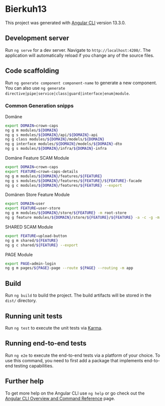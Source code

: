 # Bierkuh13

This project was generated with [Angular CLI](https://github.com/angular/angular-cli) version 13.3.0.

## Development server

Run `ng serve` for a dev server. Navigate to `http://localhost:4200/`. The application will automatically reload if you change any of the source files.

## Code scaffolding

Run `ng generate component component-name` to generate a new component. You can also use `ng generate directive|pipe|service|class|guard|interface|enum|module`.

### Common Generation snipps

Domäne

```bash
export DOMAIN=crown-caps
ng g m modules/${DOMAIN}
ng g s modules/${DOMAIN}/api/${DOMAIN}-api
ng g class modules/${DOMAIN}/models/${DOMAIN}
ng g interface modules/${DOMAIN}/models/${DOMAIN}-dto
ng g s modules/${DOMAIN}/infra/${DOMAIN}-infra
```

Domäne Feature SCAM Module 

```bash
export DOMAIN=crown-caps
export FEATURE=crown-caps-details
ng g m modules/${DOMAIN}/features/${FEATURE}
ng g s modules/${DOMAIN}/features/${FEATURE}/${FEATURE}-facade
ng g c modules/${DOMAIN}/features/${FEATURE} --export
```

Domänen Store Feature Module

```bash
export DOMAIN=user
export FEATURE=user-store
ng g m modules/${DOMAIN}/store/${FEATURE} -m root-store
ng g feature modules/${DOMAIN}/store/${FEATURE}/${FEATURE} -a -c -g -m modules/${DOMAIN}/store/${FEATURE} --prefix load
```

SHARED SCAM Module 

```bash
export FEATURE=upload-button
ng g m shared/${FEATURE}
ng g c shared/${FEATURE} --export
```

PAGE Module

```bash
export PAGE=admin-login
ng g m pages/${PAGE}-page --route ${PAGE} --routing -m app
```

## Build

Run `ng build` to build the project. The build artifacts will be stored in the `dist/` directory.

## Running unit tests

Run `ng test` to execute the unit tests via [Karma](https://karma-runner.github.io).

## Running end-to-end tests

Run `ng e2e` to execute the end-to-end tests via a platform of your choice. To use this command, you need to first add a package that implements end-to-end testing capabilities.

## Further help

To get more help on the Angular CLI use `ng help` or go check out the [Angular CLI Overview and Command Reference](https://angular.io/cli) page.
